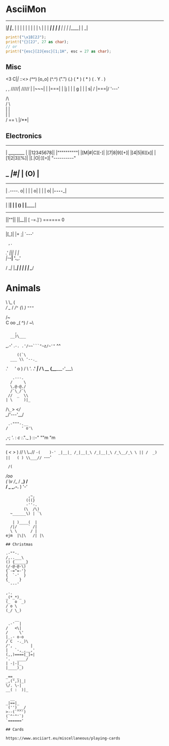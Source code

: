 # AsciiMon

_______ _______ _______ _____ _____ _______  _____  __   _
|_____| |______ |         |     |   |  |  | |     | | \  |
|     | ______| |_____  __|__ __|__ |  |  | |_____| |  \_|


```rust
print!("\x1B[2J");
print!("{}[2J", 27 as char);
// or
print!("{esc}[2J{esc}[1;1H", esc = 27 as char);
```

## Misc

<3
C|_| ::<>
(^_^) [o_o] (^.^)  (".") ($.$)
( * ) ( * )  ( . Y . )

   ,   ,
  /////|
 ///// |
|~~~|  |
|===|  |
|j  |  |
| g |  |
|  s| /
|===|/
'---'

  /\   
 /  \  
 |  |  
 |  |  
/ == \ 
|/**\|


## Electronics

 __________
| ________ |
||12345678||
|""""""""""|
|[M|#|C][-]|
|[7|8|9][+]|
|[4|5|6][x]|
|[1|2|3][%]|
|[.|O|:][=]|
"----------"

   _
 _|#|_
| (O) |
 -----

 ___________
|  .----.  o|
| |      | o| 
| |      | o|
|__`----`___|
 `         `

 ______
| |__| |
|  ()  |
|______|

  ____
 ||""||
 ||__||
 [ -=.]`)
 ====== 0

 ___
|[_]|
|+ ;|
`---'

     ,.
 __.'_
|__|__|
|     |      
|-___-|
'.___.'

   /
 __|_
|____|
|    |
|    |
\____/

# Animals

 \\
  \\_
  ( _\
  / \__
 / _/`"`
{\  )_
  `"""`


  /~\
 C oo
 _( ^)
/   ~\

        ,
      __)\___ 
  _.-'      .`-.
.'/~~```"~z/~'"` 
^^

         ((`\
      ___ \\ '--._
   .'`   `'    o  )
  /    \   '. __.'
 _|    /_  \ \_\_
{_\______\-'\__\_\

       .---.
      /     \
      \.@-@./
      /`\_/`\
     //  _  \\
    | \     )|_
   /`\_`>  <_/ \
   \__/'---'\__/

     .-"""-.__
    /      ' o'\
 ,-;  '.  :   _c
:_."\._ ) ::-"
       ""m "m

 ___    ___
( _<    >_ )
//        \\
\\___..___//
 `-(    )-'
   _|__|_
  /_|__|_\
  /_|__|_\
  /_\__/_\
   \ || /  _)
     ||   ( )
     \\___//
      `---'

     /(
   _/oo \
  ( \v  /__
   \/   ___)
   /     \
  /       \_
  \_.-.__   )
         '-'

              ,~,
             (((}
             -''-.
            (\  /\) 
      ~______\) | `\
   ~~~(         |  ') 
      | )____(  |
     /|/     ` /|
     \ \      / |
ejm  |\|\   /| |\

## Christmas

  .-""-.
 /,..___\
() {_____}
  (/-@-@-\)
  {`-=^=-'}
  {  `-'  }
   {     }
    `---'

   ,-.
 _(*_*)_
(_  o  _)
  / o \
 (_/ \_)

       __
    .-'  |
   /   <\|
  /     \'
  |_.- o-o
  / C  -._)\
 /',        |
|   `-,_,__,'
(,,)====[_]=|
  '.   ____/
   | -|-|_
   |____)_)

   _==_ _
 _,(",)|_|
  \/. \-|
__( :  )|_ 

     __
   _|==|_  
    ('')___/
>--(`^^')
  (`^'^'`)
  `======' 

## Cards

https://www.asciiart.eu/miscellaneous/playing-cards